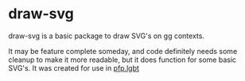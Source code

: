 # draw-svg

draw-svg is a basic package to draw SVG's on [gg](https://github.com/fogleman/gg) contexts.

It may be feature complete someday, and code definitely needs some cleanup to make it more readable,
but it does function for some basic SVG's.  It was created for use in [pfp.lgbt](https://pfp.lgbt)  